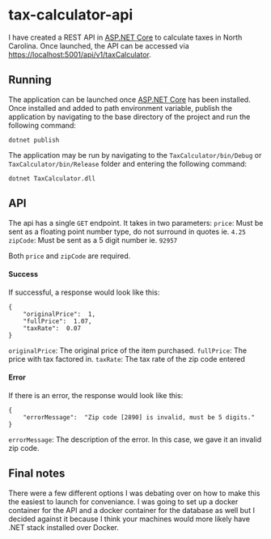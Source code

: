 # tax-calculator-api
I have created a REST API in [ASP.NET Core]([https://docs.microsoft.com/en-us/aspnet/core/?view=aspnetcore-3.1](https://docs.microsoft.com/en-us/aspnet/core/?view=aspnetcore-3.1)) to calculate taxes in North Carolina. Once launched, the API can be accessed via [https://localhost:5001/api/v1/taxCalculator](https://localhost:5001/api/v1/taxCalculator).

## Running
The application can be launched once [ASP.NET Core]([https://docs.microsoft.com/en-us/aspnet/core/?view=aspnetcore-3.1) has been installed. Once installed and added to path environment variable, publish the application by navigating to the base directory of the project and run the following command:

`dotnet publish`

 The application may be run by navigating to the `TaxCalculator/bin/Debug` or `TaxCalculator/bin/Release` folder and entering the following command:

`dotnet TaxCalculator.dll`
## API
The api has a single `GET` endpoint. It takes in two parameters:
`price`: Must be sent as a floating point number type, do not surround in quotes ie. `4.25`
`zipCode`: Must be sent as a 5 digit number ie. `92957`

Both `price` and `zipCode` are required.
#### Success
If successful, a response would look like this:
```
{
	"originalPrice":  1,
	"fullPrice":  1.07,
	"taxRate":  0.07
}
```
`originalPrice`: The original price of the item purchased.
`fullPrice`: The price with tax factored in.
`taxRate`: The tax rate of the zip code entered

#### Error
If there is an error, the response would look like this:
```
{
	"errorMessage":  "Zip code [2890] is invalid, must be 5 digits."
}
```
`errorMessage`: The description of the error.
In this case, we gave it an invalid zip code.

## Final notes
There were a few different options I was debating over on how to make this the easiest to launch for conveniance. I was going to set up a docker container for the API and a docker container for the database as well but I decided against it because I think your machines would more likely have .NET stack installed over Docker.